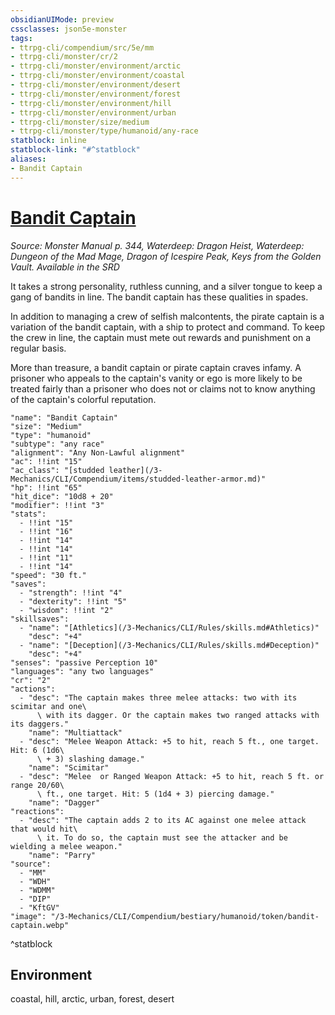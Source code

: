 ```yaml
---
obsidianUIMode: preview
cssclasses: json5e-monster
tags:
- ttrpg-cli/compendium/src/5e/mm
- ttrpg-cli/monster/cr/2
- ttrpg-cli/monster/environment/arctic
- ttrpg-cli/monster/environment/coastal
- ttrpg-cli/monster/environment/desert
- ttrpg-cli/monster/environment/forest
- ttrpg-cli/monster/environment/hill
- ttrpg-cli/monster/environment/urban
- ttrpg-cli/monster/size/medium
- ttrpg-cli/monster/type/humanoid/any-race
statblock: inline
statblock-link: "#^statblock"
aliases:
- Bandit Captain
---
```

# [Bandit Captain](3-Mechanics\CLI\Compendium\bestiary\humanoid/bandit-captain.md)
*Source: Monster Manual p. 344, Waterdeep: Dragon Heist, Waterdeep: Dungeon of the Mad Mage, Dragon of Icespire Peak, Keys from the Golden Vault. Available in the <span title='Systems Reference Document (5.1)'>SRD</span>*  

It takes a strong personality, ruthless cunning, and a silver tongue to keep a gang of bandits in line. The bandit captain has these qualities in spades.

In addition to managing a crew of selfish malcontents, the pirate captain is a variation of the bandit captain, with a ship to protect and command. To keep the crew in line, the captain must mete out rewards and punishment on a regular basis.

More than treasure, a bandit captain or pirate captain craves infamy. A prisoner who appeals to the captain's vanity or ego is more likely to be treated fairly than a prisoner who does not or claims not to know anything of the captain's colorful reputation.

```statblock
"name": "Bandit Captain"
"size": "Medium"
"type": "humanoid"
"subtype": "any race"
"alignment": "Any Non-Lawful alignment"
"ac": !!int "15"
"ac_class": "[studded leather](/3-Mechanics/CLI/Compendium/items/studded-leather-armor.md)"
"hp": !!int "65"
"hit_dice": "10d8 + 20"
"modifier": !!int "3"
"stats":
  - !!int "15"
  - !!int "16"
  - !!int "14"
  - !!int "14"
  - !!int "11"
  - !!int "14"
"speed": "30 ft."
"saves":
  - "strength": !!int "4"
  - "dexterity": !!int "5"
  - "wisdom": !!int "2"
"skillsaves":
  - "name": "[Athletics](/3-Mechanics/CLI/Rules/skills.md#Athletics)"
    "desc": "+4"
  - "name": "[Deception](/3-Mechanics/CLI/Rules/skills.md#Deception)"
    "desc": "+4"
"senses": "passive Perception 10"
"languages": "any two languages"
"cr": "2"
"actions":
  - "desc": "The captain makes three melee attacks: two with its scimitar and one\
      \ with its dagger. Or the captain makes two ranged attacks with its daggers."
    "name": "Multiattack"
  - "desc": "Melee Weapon Attack: +5 to hit, reach 5 ft., one target. Hit: 6 (1d6\
      \ + 3) slashing damage."
    "name": "Scimitar"
  - "desc": "Melee  or Ranged Weapon Attack: +5 to hit, reach 5 ft. or range 20/60\
      \ ft., one target. Hit: 5 (1d4 + 3) piercing damage."
    "name": "Dagger"
"reactions":
  - "desc": "The captain adds 2 to its AC against one melee attack that would hit\
      \ it. To do so, the captain must see the attacker and be wielding a melee weapon."
    "name": "Parry"
"source":
  - "MM"
  - "WDH"
  - "WDMM"
  - "DIP"
  - "KftGV"
"image": "/3-Mechanics/CLI/Compendium/bestiary/humanoid/token/bandit-captain.webp"
```
^statblock

## Environment

coastal, hill, arctic, urban, forest, desert